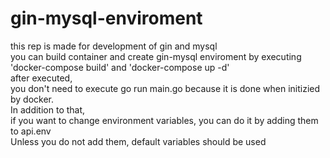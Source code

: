 # gin-mysql-enviroment

this rep is made for development of gin and mysql <br>
you can build container and create gin-mysql enviroment by executing 'docker-compose build' and 'docker-compose up -d' <br>
after executed, <br>
you don't need to execute go run main.go because it is done when initizied by docker. <br>
In addition to that, <br>
if you want to change environment variables, you can do it by adding them to api.env <br>
Unless you do not add them, default variables should be used
